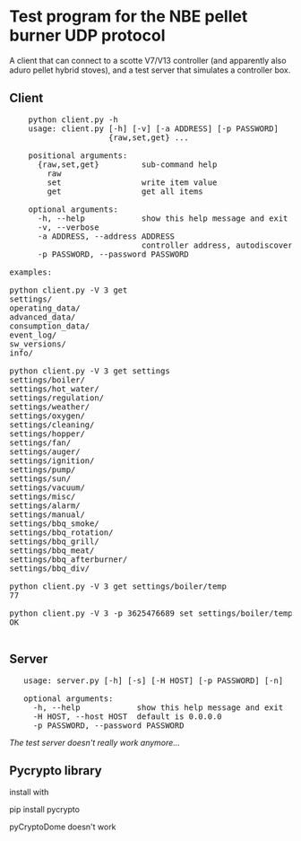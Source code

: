 # Test program for the NBE pellet burner UDP protocol

A client that can connect to a scotte V7/V13 controller (and apparently also aduro pellet hybrid stoves), and a test server that simulates a controller box.

## Client

<pre>
    python client.py -h
    usage: client.py [-h] [-v] [-a ADDRESS] [-p PASSWORD]
                     {raw,set,get} ...

    positional arguments:
      {raw,set,get}         sub-command help
        raw
        set                 write item value
        get                 get all items

    optional arguments:
      -h, --help            show this help message and exit
      -v, --verbose
      -a ADDRESS, --address ADDRESS
                            controller address, autodiscovered if omitted
      -p PASSWORD, --password PASSWORD

examples:

python client.py -V 3 get
settings/
operating_data/
advanced_data/
consumption_data/
event_log/
sw_versions/
info/

python client.py -V 3 get settings
settings/boiler/
settings/hot_water/
settings/regulation/
settings/weather/
settings/oxygen/
settings/cleaning/
settings/hopper/
settings/fan/
settings/auger/
settings/ignition/
settings/pump/
settings/sun/
settings/vacuum/
settings/misc/
settings/alarm/
settings/manual/
settings/bbq_smoke/
settings/bbq_rotation/
settings/bbq_grill/
settings/bbq_meat/
settings/bbq_afterburner/
settings/bbq_div/

python client.py -V 3 get settings/boiler/temp
77

python client.py -V 3 -p 3625476689 set settings/boiler/temp 78
OK

</pre>

## Server

<pre>
   usage: server.py [-h] [-s] [-H HOST] [-p PASSWORD] [-n]

   optional arguments:
     -h, --help            show this help message and exit
     -H HOST, --host HOST  default is 0.0.0.0
     -p PASSWORD, --password PASSWORD
</pre>

*The test server doesn't really work anymore...*


## Pycrypto library

install with

   pip install pycrypto

pyCryptoDome doesn't work
